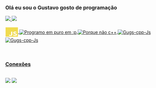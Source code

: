### Olá eu sou o Gustavo gosto de programação
<div>
  <a href="https://github.com/rafaballerini">
  <img height="180em" src="https://github-readme-stats.vercel.app/api?username=igugx&show_icons=true&theme=dracula&include_all_commits=true&count_private=true"/>
  <img height="180em" src="https://github-readme-stats.vercel.app/api/top-langs/?username=igugx&layout=compact&langs_count=7&theme=dracula"/>
</div>

  <div style="display: inline_block"><br>
  <img align="center" alt="Gugs-Js" height="30" width="40" src="https://raw.githubusercontent.com/devicons/devicon/master/icons/javascript/javascript-plain.svg">
    <img align="center" alt="Programo em  puro em :p" height="30" width="40" src="https://raw.githubusercontent.com/jmnote/z-icons/master/svg/c.svg">
    <img align="center" alt="Porque não c++" height="30" width="40" src="https://raw.githubusercontent.com/jmnote/z-icons/master/svg/cpp.svg">
    <img align="center" alt="Gugs-cpp-Js" height="30" width="40" src="https://raw.githubusercontent.com/jmnote/z-icons/master/svg/c.svg">
    <img align="center" alt="Gugs-cpp-Js" height="30" width="40" src="https://raw.githubusercontent.com/jmnote/z-icons/master/svg/c.svg">
    <br>
    <br>
    <br>
    <h3>Conexões</h3>
    <br>
      <a href = "mailto:gilapesgus@@gmail.com"><img src="https://img.shields.io/badge/-Gmail-%23333?style=for-the-badge&logo=gmail&logoColor=white" target="_blank"></a>
    <a href="https://www.linkedin.com/in/jos%C3%A9-gustavo-b8aa70238" target="_blank"><img src="https://img.shields.io/badge/-LinkedIn-%230077B5?style=for-the-badge&logo=linkedin&logoColor=white" target="_blank"></a> 

 
<!--
**igugx/igugx** is a ✨ _special_ ✨ repository because its `README.md` (this file) appears on your GitHub profile.

Here are some ideas to get you started:

- 🔭 I’m currently working on ...
- 🌱 I’m currently learning ...
- 👯 I’m looking to collaborate on ...
- 🤔 I’m looking for help with ...
- 💬 Ask me about ...
- 📫 How to reach me: ...
- 😄 Pronouns: ...
- ⚡ Fun fact: ...
-->
